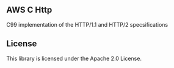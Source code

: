 ## AWS C Http

C99 implementation of the HTTP/1.1 and HTTP/2 specsifications

## License

This library is licensed under the Apache 2.0 License. 
